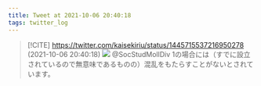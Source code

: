 ```yaml
---
title: Tweet at 2021-10-06 20:40:18
tags: twitter_log
---
```


> [!CITE] https://twitter.com/kaisekiriu/status/1445715537216950278 (2021-10-06 20:40:18)
> ![](https://twitter.com/kaisekiriu/status/1445715537216950278)
> @SocStudMollDiv 1の場合には（すでに設立されているので無意味であるものの）混乱をもたらすことがないとされています。

